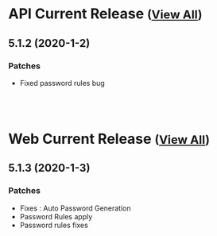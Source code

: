 
# API Current Release <small>([View All](/API.md))</small>
## 5.1.2 (2020-1-2)
### Patches 

- Fixed password rules bug

<br><br>
# Web Current Release <small>([View All](/Web.md))</small>
## 5.1.3 (2020-1-3)
### Patches 

- Fixes : Auto Password Generation
- Password Rules apply
- Password rules fixes

  